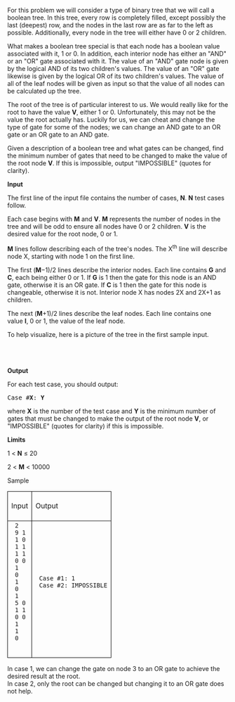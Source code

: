 <p>For this problem we will consider a type of binary tree that we will  call a boolean tree.  In this tree, every row is completely filled,  except possibly the last (deepest) row, and the nodes in the last row  are as far to the left as possible.  Additionally, every node in the  tree will either have 0 or 2 children.</p>
<p>What makes a boolean tree special is that each node has a boolean value  associated with it, 1 or 0.  In addition, each interior node has either  an "AND" or an "OR" gate associated with it.  The value of an "AND" gate  node is given by the logical AND of its two children's values.  The  value of an "OR" gate likewise is given by the logical OR of its two  children's values.  The value of all of the leaf nodes will be given as  input so that the value of all nodes can be calculated up the tree.</p>
<p>The root of the tree is of particular interest to us.  We would really like for the root to have the value <strong>V</strong>,  either 1 or 0.  Unfortunately, this may not be the value the root  actually has. Luckily for us, we can cheat and change the type of gate  for some of the nodes; we can change an AND gate to an OR gate or an OR  gate to an AND gate.</p>
<p>Given a description of a boolean tree and what gates can be changed,  find the minimum number of gates that need to be changed to make the  value of the root node <strong>V</strong>.  If this is impossible, output "IMPOSSIBLE" (quotes for clarity).</p>
<p><strong>Input</strong></p>
<p>The first line of the input file contains the number of cases, <strong>N</strong>. <strong>N</strong> test cases follow.</p>
<p>Each case begins with <strong>M</strong> and <strong>V</strong>.  <strong>M</strong> represents the number of nodes in the tree and will be odd to ensure all nodes have 0 or 2 children.  <strong>V</strong> is the desired value for the root node, 0 or 1.</p>
<p><strong>M</strong> lines follow describing each of the tree's nodes.  The X<sup>th</sup> line will describe node X, starting with node 1 on the first line.</p>
<p>The first (<strong>M</strong>−1)/2 lines describe the interior nodes. Each line contains <strong>G</strong> and <strong>C</strong>, each being either 0 or 1.  If <strong>G</strong> is 1 then the gate for this node is an AND gate, otherwise it is an OR gate.  If <strong>C</strong> is 1 then the gate for this node is changeable, otherwise it is not.  Interior node X has nodes 2X and 2X+1 as children.</p>
<p>The next (<strong>M</strong>+1)/2 lines describe the leaf nodes.  Each line contains one value <strong>I</strong>, 0 or 1, the value of the leaf node.</p>
<p>To help visualize, here is a picture of the tree in the first sample input.<br> <br><br> <img src="file://pBWURj3m.png" alt=""> <br><br></p>
<p><strong>Output</strong></p>
<p>For each test case, you should output:</p>
<pre>Case #<strong>X</strong>: <strong>Y</strong></pre>
<p>where <strong>X</strong> is the number of the test case and <strong>Y</strong> is the minimum number of gates that must be changed to make the output of the root node <strong>V</strong>, or "IMPOSSIBLE" (quotes for clarity) if this is impossible.</p>
<p><strong>Limits</strong></p>
<p>1 &lt; <strong>N</strong> ≤ 20</p>
<p>2 &lt; <strong>M</strong> &lt; 10000</p>
<p>Sample</p>
<div>
<table border="0">
<tbody>
<tr>
<td style="border: 1px solid #000000;"><br> <span>Input</span> <br>&nbsp;</td>
<td style="border: 1px solid #000000;"><br> <span>Output</span> <br>&nbsp;</td>
</tr>
<tr>
<td style="border: 1px solid #000000;"><code> 2<br> 9 1<br> 1 0<br> 1 1<br> 1 1<br> 0 0<br> 1<br> 0<br> 1<br> 0<br> 1<br> 5 0<br> 1 1<br> 0 0<br> 1<br> 1<br> 0<br> <br> </code></td>
<td style="border: 1px solid #000000;"><code> Case #1: 1<br> Case #2: IMPOSSIBLE<br> <br> </code></td>
</tr>
</tbody>
</table>
</div>
<p>In case 1, we can change the gate on node 3 to an OR gate to achieve the desired result at the root.<br> In case 2, only the root can be changed but changing it to an OR gate does not help.</p>
<p>&nbsp;</p>
<p>&nbsp;</p>
<p><span id="copyright">&nbsp;</span></p>